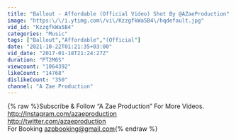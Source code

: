 ```yaml
---
title: "Ballout - Affordable (Official Video) Shot By @AZaeProduction"
image: "https:\/\/i.ytimg.com\/vi\/KzzgfkWa5B4\/hqdefault.jpg"
vid_id: "KzzgfkWa5B4"
categories: "Music"
tags: ["Ballout","Affordable","(Official"]
date: "2021-10-22T01:21:35+03:00"
vid_date: "2017-01-18T21:24:27Z"
duration: "PT2M6S"
viewcount: "1064392"
likeCount: "14768"
dislikeCount: "350"
channel: "A Zae Production"
---
```

{% raw %}Subscribe &amp; Follow “A Zae Production” For More Videos.<br /> <a rel="nofollow" target="blank" href="http://Instagram.com/azaeproduction">http://Instagram.com/azaeproduction</a><br /><a rel="nofollow" target="blank" href="http://twitter.com/azaeproduction">http://twitter.com/azaeproduction</a><br />For Booking azpbooking@gmail.com{% endraw %}
